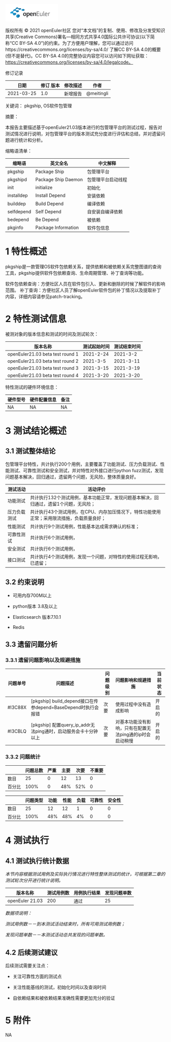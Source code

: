 ![openEuler ico](../../images/openEuler.png)

版权所有 © 2021  openEuler社区
 您对“本文档”的复制、使用、修改及分发受知识共享(Creative Commons)署名—相同方式共享4.0国际公共许可协议(以下简称“CC BY-SA 4.0”)的约束。为了方便用户理解，您可以通过访问https://creativecommons.org/licenses/by-sa/4.0/ 了解CC BY-SA 4.0的概要 (但不是替代)。CC BY-SA 4.0的完整协议内容您可以访问如下网址获取：https://creativecommons.org/licenses/by-sa/4.0/legalcode。

修订记录

| 日期 | 修订   版本 | 修改描述 | 作者 |
| ---- | ----------- | -------- | ---- |
| 2021-03-25     |   1.0          |新增报告        |@meitingli      |

 关键词： 
pkgship, OS软件包管理

摘要：

本报告主要描述基于openEuler21.03版本进行的包管理平台的测试过程，报告对测试情况进行说明，对包管理平台的版本测试充分度进行评估和总结，并对遗留问题进行统计和分析。

缩略语清单：

| 缩略语 | 英文全名 | 中文解释 |
| ------ | -------- | -------- |
| pkgship       |Package Ship          |包管理平台          |
| pkgshipd       |Package Ship Daemon          |包管理平台启动线程          |
|init|initialize|初始化|
|installdep|Install Depend|安装依赖|
|builddep|Build Depend|编译依赖|
|selfdepend|Self Depend|自安装自编译依赖|
|bedepend|Be Depend|被依赖|
|pkginfo|Package Information|软件包信息|

# 1     特性概述

pkgship是一款管理OS软件包依赖关系，提供依赖和被依赖关系完整图谱的查询工具，pkgship提供软件包依赖查询、生命周期管理、补丁查询等功能。

软件包依赖查询：方便社区人员在软件包引入、更新和删除的时候了解软件的影响范围。
补丁查询：方便社区人员了解openEuler软件包的补丁情况以及提取补丁内容，详细内容请参见patch-tracking。

# 2     特性测试信息

被测对象的版本信息和测试的时间及测试轮次：

| 版本名称 | 测试起始时间 | 测试结束时间 |
| -------- | ------------ | ------------ |
|openEuler21.03 beta test round 1    |2021-2-24    |2021-3-2               |
|openEuler21.03 beta test round 2    |2021-3-5     |2021-3-11              |
|openEuler21.03 beta test round 3    |2021-3-15    |2021-3-19              |
|openEuler21.03 beta test round 4    |2021-3-20    |2021-3-20              |

特性测试的硬件环境信息：

| 硬件型号 | 硬件配置信息 | 备注 |
| -------- | ------------ | ---- |
|  NA        | NA             |NA      |

# 3     测试结论概述

## 3.1   测试整体结论

包管理平台特性，共计执行200个用例，主要覆盖了功能测试、压力负载测试、性能测试、可靠性测试和安全测试，并对特性对外接口进行python fuzz测试，发现问题基本解决，回归通过，遗留两个问题，无风险，整体质量良好。

| 测试活动 | 活动评价 |
| -------- | -------- |
| 功能测试 | 共计执行132个测试用例，基本功能正常，发现问题基本解决，回归通过，遗留1个问题，无风险； |
| 压力负载测试 | 共计执行43个测试用例，在CPU、内存加压情况下，特性功能使用正常；采用限流措施，负载质量良好；|
| 性能测试 | 共计执行9个测试用例，性能基本达成需求确认的标准；|
| 可靠性测试 | 共计执行6个测试用例，|
| 安全测试 | 共计执行6个测试用例，|
| 接口测试 | 共计执行4个测试用例，发现一个问题，对特性的使用过程无影响，已遗留；|

## 3.2   约束说明

* 可用内存700M以上

* python版本 3.8及以上

* Elasticsearch 版本7.10.1

* Redis

## 3.3   遗留问题分析

### 3.3.1 遗留问题影响以及规避措施

| 问题单号 | 问题描述 | 问题级别 | 问题影响和规避措施 | 当前状态 |
| -------- | -------- | -------- | ------------------ | -------- |
| #I3C88X |[pkgship] build_depend接口在传参depend=BaseDepend时执行会报错|次要|使用过程中没有造成影响|开启的|
| #I3CBLQ |[pkgship] 配置query_ip_addr无法ping通时，启动服务会卡十分钟以上|次要|对基本功能没有影响，只有在配置无法ping通的ip时会启动稍慢|开启的|

### 3.3.2 问题统计

|        | 问题总数 | 严重 | 主要 | 次要 | 不重要 |
| ------ | -------- | ---- | ---- | ---- | ------ |
| 数目   | 25  |0| 12 |13     |0       |
| 百分比 |100% |0| 48% | 52%  |0    |


|        | 问题类型 | 功能 | 性能 | 负载 | 可靠性 | 安全性 |
| ------ | -------- | ---- | ---- | ---- | ---- | ------ |
| 数目   | 25  |12 |12 |1     |0       |0|
| 百分比 |100% |48%|48%|4%     |0       |0|

# 4     测试执行

## 4.1   测试执行统计数据

*本节内容根据测试用例及实际执行情况进行特性整体测试的统计，可根据第二章的测试轮次分开进行统计说明。*

| 版本名称 | 测试用例数 | 用例执行结果 | 发现问题单数 |
| -------- | ---------- | ------------ | ------------ |
| openEuler 21.03 |200  |通过|25|

*数据项说明：*

*测试用例数－－到本测试活动结束时，所有可用测试用例数；*

*发现问题单数－－本测试活动总共发现的问题单数。*

## 4.2   后续测试建议

后续测试需要关注点：

* 关注可靠性方面的测试点

* 关注性能基线的测试，初始化时间以及查询时间

* 自依赖结果和被依赖结果准确性需要更加充分的验证


# 5     附件

NA
 



 

 